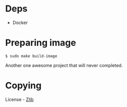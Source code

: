 # Deps
* Docker

# Preparing image
```console
$ sudo make build-image
```

Another one awesome project that will never completed.

# Copying 
License - [Zlib](https://github.com/edomin/steroids/blob/master/COPYING)